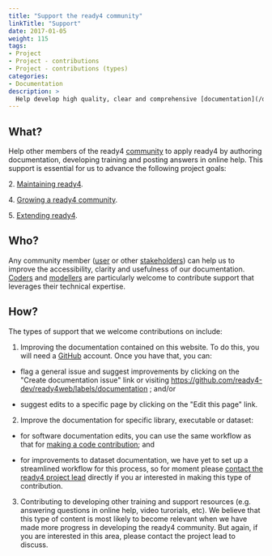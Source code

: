 ```yaml
---
title: "Support the ready4 community"
linkTitle: "Support"
date: 2017-01-05
weight: 115
tags:
- Project
- Project - contributions
- Project - contributions (types)
categories:
- Documentation
description: >
  Help develop high quality, clear and comprehensive [documentation](/docs/getting-started/software/libraries/documentation/), instruction and responsive help.
---
```


## What?
Help other members of the ready4 [community](/community/) to apply ready4 by authoring documentation, developing training and posting answers in online help. This support is essential for us to advance the following project goals:

2\. [Maintaining ready4](/docs/contribution-guidelines/priorities/curate/).

4\. [Growing a ready4 community](/docs/contribution-guidelines/priorities/support/).

5\. [Extending ready4](/docs/contribution-guidelines/priorities/extend/).


## Who?
Any community member ([user](/docs/getting-started/users/) or other [stakeholders](/docs/getting-started/stakeholders/)) can help us to improve the accessibility, clarity and usefulness of our documentation. [Coders](/docs/getting-started/users/coder/) and [modellers](/docs/getting-started/users/modeller/) are particularly welcome to contribute support that leverages their technical expertise.

## How?
The types of support that we welcome contributions on include:

1. Improving the documentation contained on this website. To do this, you will need a [GitHub](https://github.com/) account. Once you have that, you can:

- flag a general issue and suggest improvements by clicking on the "Create documentation issue" link or visiting https://github.com/ready4-dev/ready4web/labels/documentation ; and/or

- suggest edits to a specific page by clicking on the "Edit this page" link.

2. Improve the documentation for specific library, executable or dataset:

- for software documentation edits, you can use the same workflow as that for [making a code contribution](/docs/contribution-guidelines/contribution-types/code/); and

- for improvements to dataset documentation, we have yet to set up a streamlined workflow for this process, so for moment please [contact the ready4 project lead](https://mph-economist.netlify.app/#contact) directly if you ar interested in making this type of contribution.

3. Contributing to developing other training and support resources (e.g. answering questions in online help, video turorials, etc). We believe that this type of content is most likely to become relevant when we have made more progress in developing the ready4 community. But again, if you are interested in this area, please contact the project lead to discuss.
 
 